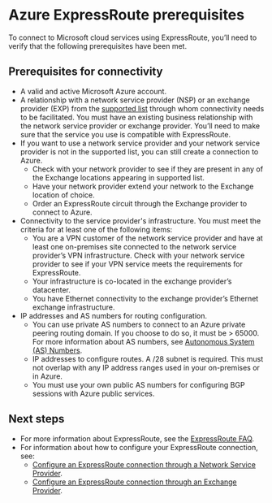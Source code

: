 <properties
   pageTitle="Prerequisites for ExpressRoute adoption | Microsoft Azure"
   description="This page provides a list of requirements to be met before you can order an Azure ExpressRoute circuit."
   documentationCenter="na"
   services="expressroute"
   authors="cherylmc"
   manager="carolz"
   editor="tysonn"/>
<tags
   ms.service="expressroute"
   ms.devlang="na"
   ms.topic="get-started-article"
   ms.tgt_pltfrm="na"
   ms.workload="infrastructure-services"
   ms.date="07/28/2015"
   ms.author="cherylmc"/>


# Azure ExpressRoute prerequisites  

To connect to Microsoft cloud services using ExpressRoute, you’ll need to verify that the following prerequisites have been met.

## Prerequisites for connectivity

- A valid and active Microsoft Azure account.
- A relationship with a network service provider (NSP) or an exchange provider (EXP) from the [supported list](expressroute-locations.md) through whom connectivity needs to be facilitated. You must have an existing business relationship with the network service provider or exchange provider. You’ll need to make sure that the service you use is compatible with ExpressRoute.
- If you want to use a network service provider and your network service provider is not in the supported list, you can still create a connection to Azure.
	- Check with your network provider to see if they are present in any of the Exchange locations appearing in supported list.
	- Have your network provider extend your network to the Exchange location of choice.
	- Order an ExpressRoute circuit through the Exchange provider to connect to Azure.
- Connectivity to the service provider's infrastructure. You must meet the criteria for at least one of the following items:
	- You are a VPN customer of the network service provider and have at least one on-premises site connected to the network service provider’s VPN infrastructure. Check with your network service provider to see if your VPN service meets the requirements for ExpressRoute.
	- Your infrastructure is co-located in the exchange provider’s datacenter.
	- You have Ethernet connectivity to the exchange provider’s Ethernet exchange infrastructure.
- IP addresses and AS numbers for routing configuration.
	- You can use private AS numbers to connect to an Azure private peering routing domain. If you choose to do so, it must be > 65000. For more information about AS numbers, see [Autonomous System (AS) Numbers](http://www.iana.org/assignments/as-numbers/as-numbers.xhtml).
	- IP addresses to configure routes. A /28 subnet is required. This must not overlap with any IP address ranges used in your on-premises or in Azure.
	- You must use your own public AS numbers for configuring BGP sessions with Azure public services.

## Next steps

- For more information about ExpressRoute, see the [ExpressRoute FAQ](expressroute-faqs.md).
- For information about how to configure your ExpressRoute connection, see:
	- [Configure an ExpressRoute connection through a Network Service Provider](expressroute-configuring-nsps.md).
	- [Configure an ExpressRoute connection through an Exchange Provider](expressroute-configuring-exps.md).
